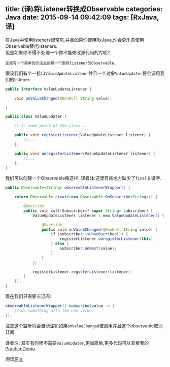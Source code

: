 title: (译)将Listener转换成Observable
categories: Java
date: 2015-09-14 09:42:09
tags: [RxJava,译]
---

在Java中使用listeners很常见.并且如果你使用RxJava,你会更乐意使用Observable替代listeners.  
但是如果你不得不处理一个你不能修改源代码的库呢?

    这里有一个简单的方法去创建一个围绕listener的Observable.

假设我们有个一接口`ValueUpdateListener`并且一个对象`ValueUpdater`将会调用我们的listener:
```Java
public interface ValueUpdateListener {

    void onValueChanged(@NonNull String value);

}

public class ValueUpdater {

    // in some point of the class...

    public void registerListener(ValueUpdateListener listener) {
        //...
    };

    public void unregisterListener(ValueUpdateListener listener) {
        //...
    };
}
```

我们可以创建一个Observable像这样:
     译者注:这里有些地方缺少了`final`关键字.

<!-- more -->

```Java
public Observable<String> observableListenerWrapper() {

    return Observable.create(new Observable.OnSubscribe<String>() {

        @Override
        public void call(Subscriber<? super String> subscriber) {
            ValueUpdateListener listener = new ValueUpdateListener() {

                @Override
                public void onValueChanged(@NonNull String value) {
                    if (subscriber.isUnsubscribed()) {
                        registerListener.unregisterListener(this);
                    } else {
                        subscriber.onNext(value);
                    }
                }
            };

            registerListener.registerListener(listener);
        }
    });
}
```
现在我们只需要去订阅:
```Java
observableListenerWrapper().subscribe(value -> {
    // do something with the new value
});
```

注意这个监听将会自动注销如果`onValueChanged`被调用并且这个observable取消订阅.

译者注:
其实有时候不需要`ValueUpdater`,更加简单,更多代码可以查看我的[PracticeDemo](https://github.com/AlanCheen/PracticeDemo/blob/master/PracticeDemos/lib/src/main/java/com/example/rx/ConvertListener.java)


阅读[原文](http://www.andreamaglie.com/rxjava-listener-to-observable/)
